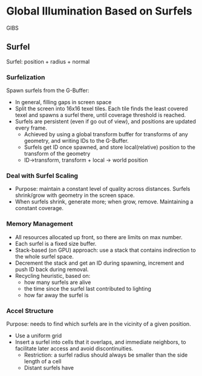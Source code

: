 # Global Illumination Based on Surfels

GIBS

## Surfel

Surfel: position + radius + normal

### Surfelization

Spawn surfels from the G-Buffer:

- In general, filling gaps in screen space
- Split the screen into 16x16 texel tiles. Each tile finds the least covered texel and spawns a surfel there, until coverage threshold is reached.
- Surfels are persistent (even if go out of view), and positions are updated every frame.
  - Achieved by using a global transform buffer for transforms of any geometry, and writing IDs to the G-Buffer.
  - Surfels get ID once spawned, and store local(relative) position to the transform of the geometry
  - ID->transform, transform + local -> world position

### Deal with Surfel Scaling

- Purpose: maintain a constant level of quality across distances. Surfels shrink/grow with geometry in the screen space.
- When surfels shrink, generate more; when grow, remove. Maintaining a constant coverage.

### Memory Management

- All resources allocated up front, so there are limits on max number.
- Each surfel is a fixed size buffer. 
- Stack-based (on GPU) approach: use a stack that contains indirection to the whole surfel space.
- Decrement the stack and get an ID during spawning, increment and push ID back during removal.
- Recycling heuristic, based on:
  - how many surfels are alive
  - the time since the surfel last contributed to lighting
  - how far away the surfel is

### Accel Structure

Purpose: needs to find which surfels are in the vicinity of a given position.

- Use a uniform grid
- Insert a surfel into cells that it overlaps, and immediate neighbors, to facilitate later access and avoid discontinuities.
  - Restriction: a surfel radius should always be smaller than the side length of a cell
  - Distant surfels have 